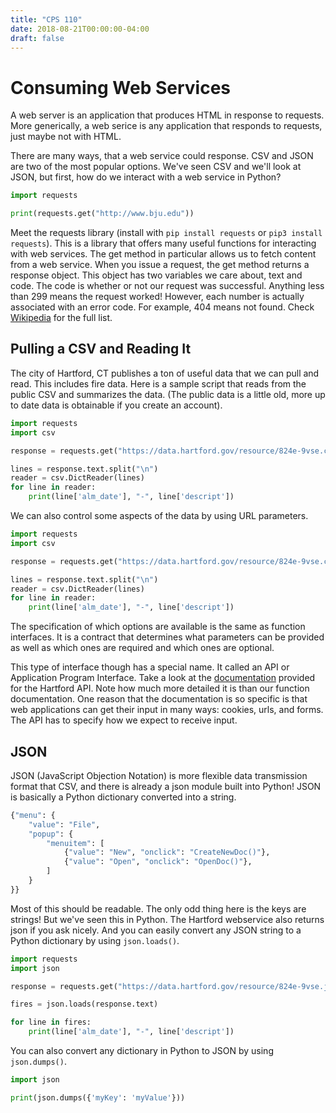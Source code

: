 ```yaml
---
title: "CPS 110"
date: 2018-08-21T00:00:00-04:00
draft: false
---
```


# Consuming Web Services

A web server is an application that produces HTML in response to requests.  More generically, a web serice is any application that responds to requests, just maybe not with HTML.

There are many ways, that a web service could response.  CSV and JSON are two of the most popular options.  We've seen CSV and we'll look at JSON, but first, how do we interact with a web service in Python?

```py
import requests

print(requests.get("http://www.bju.edu"))
```

Meet the requests library (install with `pip install requests` or `pip3 install requests`).  This is a library that offers many useful functions for interacting with web services.  The get method in particular allows us to fetch content from a web service.  When you issue a request, the get method returns a response object.  This object has two variables we care about, text and code.  The code is whether or not our request was successful.  Anything less than 299 means the request worked!  However, each number is actually associated with an error code.  For example, 404 means not found. Check [Wikipedia](https://en.wikipedia.org/wiki/List_of_HTTP_status_codes) for the full list.

## Pulling a CSV and Reading It

The city of Hartford, CT publishes a ton of useful data that we can pull and read.  This includes fire data.  Here is a sample script that reads from the public CSV and summarizes the data. (The public data is a little old, more up to date data is obtainable if you create an account).

```py
import requests
import csv

response = requests.get("https://data.hartford.gov/resource/824e-9vse.csv")

lines = response.text.split("\n")
reader = csv.DictReader(lines)
for line in reader:
    print(line['alm_date'], "-", line['descript'])
```

We can also control some aspects of the data by using URL parameters.

```py
import requests
import csv

response = requests.get("https://data.hartford.gov/resource/824e-9vse.csv?alm_date=2015-10-13T00:00:00.000")

lines = response.text.split("\n")
reader = csv.DictReader(lines)
for line in reader:
    print(line['alm_date'], "-", line['descript'])
```

The specification of which options are available is the same as function interfaces.  It is a contract that determines what parameters can be provided as well as which ones are required and which ones are optional.

This type of interface though has a special name.  It called an API or Application Program Interface.  Take a look at the [documentation](https://dev.socrata.com/foundry/data.hartford.gov/824e-9vse) provided for the Hartford API.  Note how much more detailed it is than our function documentation.  One reason that the documentation is so specific is that web applications can get their input in many ways: cookies, urls, and forms.  The API has to specify how we expect to receive input.

## JSON

JSON (JavaScript Objection Notation) is more flexible data transmission format that CSV, and there is already a json module built into Python!  JSON is basically a Python dictionary converted into a string.

```py
{"menu": {
    "value": "File",
    "popup": {
        "menuitem": [
            {"value": "New", "onclick": "CreateNewDoc()"},
            {"value": "Open", "onclick": "OpenDoc()"},
        ]
    }
}}
```

Most of this should be readable.  The only odd thing here is the keys are strings!  But we've seen this in Python.  The Hartford webservice also returns json if you ask nicely.  And you can easily convert any JSON string to a Python dictionary by using `json.loads()`.

```py
import requests
import json

response = requests.get("https://data.hartford.gov/resource/824e-9vse.json?alm_date=2015-10-13T00:00:00.000")

fires = json.loads(response.text)

for line in fires:
    print(line['alm_date'], "-", line['descript'])
```

You can also convert any dictionary in Python to JSON by using `json.dumps()`.

```py
import json

print(json.dumps({'myKey': 'myValue'}))
```